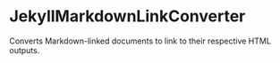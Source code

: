 # JekyllMarkdownLinkConverter
Converts Markdown-linked documents to link to their respective HTML outputs.
